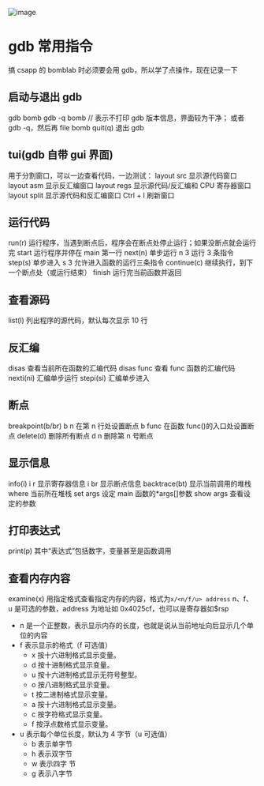 ![image](https://w.wallhaven.cc/full/8x/wallhaven-8xz9y1.jpg)

# gdb 常用指令

搞 csapp 的 bomblab 时必须要会用 gdb，所以学了点操作，现在记录一下

## 启动与退出 gdb

gdb bomb
gdb -q bomb // 表示不打印 gdb 版本信息，界面较为干净；
或者 gdb -q，然后再 file bomb
quit(q) 退出 gdb

## tui(gdb 自带 gui 界面)

用于分割窗口，可以一边查看代码，一边测试：
layout src 显示源代码窗口
layout asm 显示反汇编窗口
layout regs 显示源代码/反汇编和 CPU 寄存器窗口
layout split 显示源代码和反汇编窗口
Ctrl + l 刷新窗口

## 运行代码

run(r) 运行程序，当遇到断点后，程序会在断点处停止运行；如果没断点就会运行完
start 运行程序并停在 main 第一行
next(n) 单步运行
n 3 运行 3 条指令
step(s) 单步进入
s 3 允许进入函数的运行三条指令
continue(c) 继续执行，到下一个断点处（或运行结束）
finish 运行完当前函数并返回

## 查看源码

list(l) 列出程序的源代码，默认每次显示 10 行

## 反汇编

disas 查看当前所在函数的汇编代码
disas func 查看 func 函数的汇编代码
nexti(ni) 汇编单步运行
stepi(si) 汇编单步进入

## 断点

breakpoint(b/br)
b n 在第 n 行处设置断点
b func 在函数 func()的入口处设置断点
delete(d) 删除所有断点
d n 删除第 n 号断点

## 显示信息

info(i)
i r 显示寄存器信息
i br 显示断点信息
backtrace(bt) 显示当前调用的堆栈
where 当前所在堆栈
set args 设定 main 函数的\*args[]参数
show args 查看设定的参数

## 打印表达式

print(p) 其中“表达式”包括数字，变量甚至是函数调用

## 查看内存内容

examine(x) 用指定格式查看指定内存的内容，格式为`x/<n/f/u> address` n、f、u 是可选的参数，address 为地址如 0x4025cf，也可以是寄存器如$rsp

-   n 是一个正整数，表示显示内存的长度，也就是说从当前地址向后显示几个单位的内容
-   f 表示显示的格式（f 可选值）
    -   x 按十六进制格式显示变量。
    -   d 按十进制格式显示变量。
    -   u 按十六进制格式显示无符号整型。
    -   o 按八进制格式显示变量。
    -   t 按二进制格式显示变量。
    -   a 按十六进制格式显示变量。
    -   c 按字符格式显示变量。
    -   f 按浮点数格式显示变量。
-   u 表示每个单位长度，默认为 4 字节（u 可选值）
    -   b 表示单字节
    -   h 表示双字节
    -   w 表示四字 节
    -   g 表示八字节
